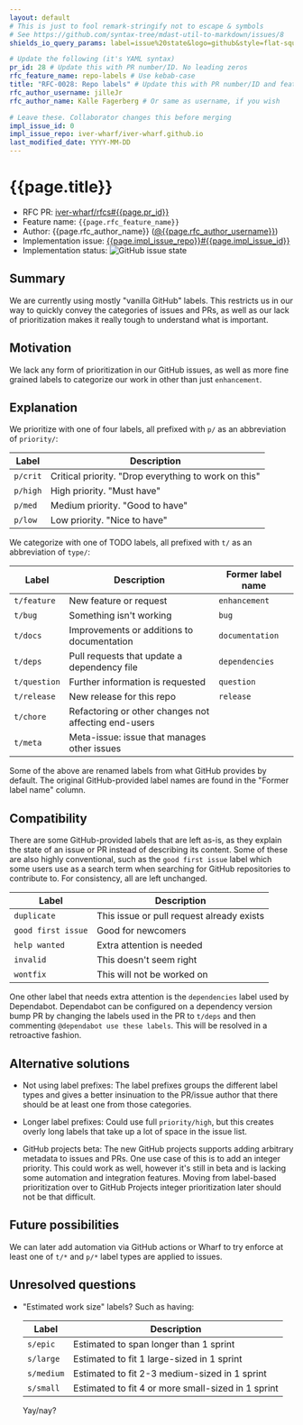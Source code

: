 ```yaml
---
layout: default
# This is just to fool remark-stringify not to escape & symbols
# See https://github.com/syntax-tree/mdast-util-to-markdown/issues/8
shields_io_query_params: label=issue%20state&logo=github&style=flat-square

# Update the following (it's YAML syntax)
pr_id: 28 # Update this with PR number/ID. No leading zeros
rfc_feature_name: repo-labels # Use kebab-case
title: "RFC-0028: Repo labels" # Update this with PR number/ID and feature name. Use leading zeros
rfc_author_username: jilleJr
rfc_author_name: Kalle Fagerberg # Or same as username, if you wish

# Leave these. Collaborator changes this before merging
impl_issue_id: 0
impl_issue_repo: iver-wharf/iver-wharf.github.io
last_modified_date: YYYY-MM-DD
---
```


# {{page.title}}

- RFC PR: [iver-wharf/rfcs#{{page.pr_id}}](https://github.com/iver-wharf/rfcs/pull/{{page.pr_id}})
- Feature name: `{{page.rfc_feature_name}}`
- Author: {{page.rfc_author_name}} ([@{{page.rfc_author_username}}](https://github.com/{{page.rfc_author_username}}))
- Implementation issue: [{{page.impl_issue_repo}}#{{page.impl_issue_id}}](https://github.com/{{page.impl_issue_repo}}/issues/{{page.impl_issue_id}})
- Implementation status: ![GitHub issue state](https://img.shields.io/github/issues/detail/state/{{page.impl_issue_repo}}/{{page.impl_issue_id}}?{{page.shields_io_query_params}})

## Summary

We are currently using mostly "vanilla GitHub" labels. This restricts us in our
way to quickly convey the categories of issues and PRs, as well as our lack of
prioritization makes it really tough to understand what is important.

## Motivation

We lack any form of prioritization in our GitHub issues, as well as more
fine grained labels to categorize our work in other than just `enhancement`.

## Explanation

We prioritize with one of four labels, all prefixed with `p/` as an
abbreviation of `priority/`:

| Label    | Description                                          |
| -----    | -----------                                          |
| `p/crit` | Critical priority. "Drop everything to work on this" |
| `p/high` | High priority. "Must have"                           |
| `p/med`  | Medium priority. "Good to have"                      |
| `p/low`  | Low priority. "Nice to have"                         |

We categorize with one of TODO labels, all prefixed with `t/` as an
abbreviation of `type/`:

<!-- lint disable maximum-line-length -->

| Label        | Description                                          | Former label name |
| -----        | -----------                                          | ----------------- |
| `t/feature`  | New feature or request                               | `enhancement`     |
| `t/bug`      | Something isn't working                              | `bug`             |
| `t/docs`     | Improvements or additions to documentation           | `documentation`   |
| `t/deps`     | Pull requests that update a dependency file          | `dependencies`    |
| `t/question` | Further information is requested                     | `question`        |
| `t/release`  | New release for this repo                            | `release`         |
| `t/chore`    | Refactoring or other changes not affecting end-users |                   |
| `t/meta`     | Meta-issue: issue that manages other issues          |                   |

<!-- lint enable maximum-line-length -->

Some of the above are renamed labels from what GitHub provides by default. The
original GitHub-provided label names are found in the "Former label name"
column.

## Compatibility

There are some GitHub-provided labels that are left as-is, as they explain the
state of an issue or PR instead of describing its content. Some of these are
also highly conventional, such as the `good first issue` label which some users
use as a search term when searching for GitHub repositories to contribute to.
For consistency, all are left unchanged.

| Label              | Description                               |
| -----              | -----------                               |
| `duplicate`        | This issue or pull request already exists |
| `good first issue` | Good for newcomers                        |
| `help wanted`      | Extra attention is needed                 |
| `invalid`          | This doesn't seem right                   |
| `wontfix`          | This will not be worked on                |

One other label that needs extra attention is the `dependencies` label used by
Dependabot. Dependabot can be configured on a dependency version bump PR by
changing the labels used in the PR to `t/deps` and then commenting
`@dependabot use these labels`. This will be resolved in a retroactive fashion.

## Alternative solutions

- Not using label prefixes: The label prefixes groups the different label types
  and gives a better insinuation to the PR/issue author that there should be
  at least one from those categories.

- Longer label prefixes: Could use full `priority/high`, but this creates
  overly long labels that take up a lot of space in the issue list.

- GitHub projects beta: The new GitHub projects supports adding arbitrary
  metadata to issues and PRs. One use case of this is to add an integer
  priority. This could work as well, however it's still in beta and is lacking
  some automation and integration features. Moving from label-based
  prioritization over to GitHub Projects integer prioritization later should
  not be that difficult.

## Future possibilities

We can later add automation via GitHub actions or Wharf to try enforce at least
one of `t/*` and `p/*` label types are applied to issues.

## Unresolved questions

- "Estimated work size" labels? Such as having:

  | Label        | Description                               |
  | -----        | -----------                               |
  | `s/epic`     | Estimated to span longer than 1 sprint
  | `s/large`    | Estimated to fit 1 large-sized in 1 sprint
  | `s/medium`   | Estimated to fit 2-3 medium-sized in 1 sprint
  | `s/small`    | Estimated to fit 4 or more small-sized in 1 sprint

  Yay/nay?
